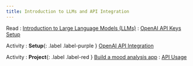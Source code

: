 ```yaml
---
title: Introduction to LLMs and API Integration
---
```


Read
: [Introduction to Large Language Models (LLMs)](#)
: [OpenAI API Keys Setup](https://platform.openai.com/account/api-keys)

Activity
: **Setup**{: .label .label-purple } [OpenAI API Integration](#)

Activity
: **Project**{: .label .label-red } [Build a mood analysis app](#)
: [API Usage](https://platform.openai.com/docs/api-reference)
